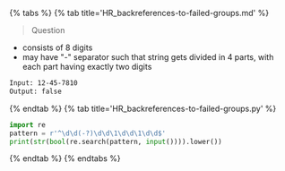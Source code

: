 {% tabs %}
{% tab title='HR_backreferences-to-failed-groups.md' %}

> Question

* consists of 8 digits
* may have "-" separator such that string gets divided in 4 parts, with each part having exactly two digits

```txt
Input: 12-45-7810
Output: false
```

{% endtab %}
{% tab title='HR_backreferences-to-failed-groups.py' %}

```py
import re
pattern = r'^\d\d(-?)\d\d\1\d\d\1\d\d$'
print(str(bool(re.search(pattern, input()))).lower())
```

{% endtab %}
{% endtabs %}
